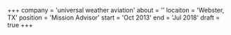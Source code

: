 +++
company = 'universal weather aviation'
about = ''
locaiton = 'Webster, TX'
position = 'Mission Advisor'
start = 'Oct 2013'
end = 'Jul 2018'
draft = true
+++

